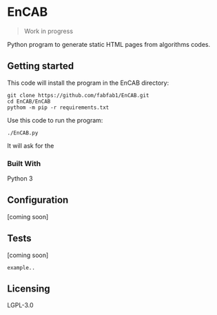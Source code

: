 # EnCAB
> Work in progress

Python program to generate static HTML pages from algorithms codes.


## Getting started

This code will install the program in the EnCAB directory:
```shell
git clone https://github.com/fabfab1/EnCAB.git
cd EnCAB/EnCAB
pythom -m pip -r requirements.txt

```

Use this code to run the program:
```shell
./EnCAB.py
```

It will ask for the


### Built With

Python 3 <!-- with Flask and Frozen-flask. -->



## Configuration

[coming soon]


## Tests

[coming soon]

```shell
example..
```


## Licensing

LGPL-3.0
